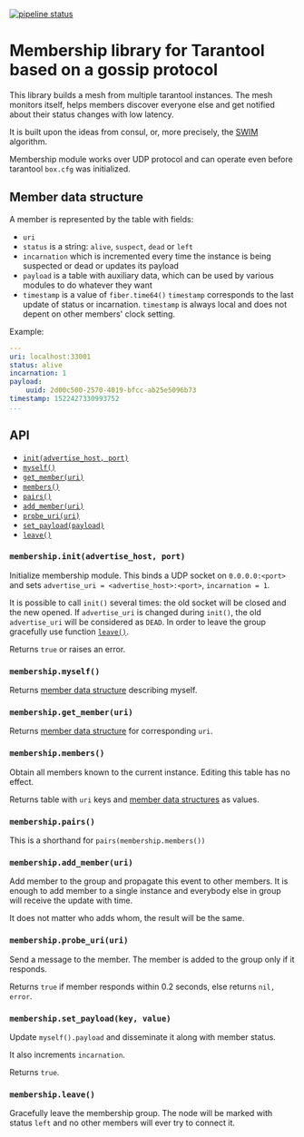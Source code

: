 [![pipeline status](https://gitlab.com/tarantool/ib-core/membership/badges/master/pipeline.svg)](https://gitlab.com/tarantool/ib-core/membership/commits/master)

# Membership library for Tarantool based on a gossip protocol

This library builds a mesh from multiple tarantool instances. The
mesh monitors itself, helps members discover everyone else and get
notified about their status changes with low latency.

It is built upon the ideas from consul, or, more precisely,
the [SWIM](docs/swim-paper.pdf) algorithm.

Membership module works over UDP protocol and can operate
even before tarantool `box.cfg` was initialized.

## Member data structure

A member is represented by the table with fields:
* `uri`
* `status` is a string: `alive`, `suspect`, `dead` or `left`
* `incarnation` which is incremented every time the instance is being suspected or dead or updates its payload
* `payload` is a table with auxiliary data, which can be used by various modules to do whatever they want
* `timestamp` is a value of `fiber.time64()`
`timestamp` corresponds to the last update of status or incarnation.
`timestamp` is always local and does not depent on other members' clock setting.

Example:

```yaml
---
uri: localhost:33001
status: alive
incarnation: 1
payload:
    uuid: 2d00c500-2570-4019-bfcc-ab25e5096b73
timestamp: 1522427330993752
...
```

## API

- [`init(advertise_host, port)`](#membershipinitadvertise_host-port)
- [`myself()`](#membershipmyself)
- [`get_member(uri)`](#membershipget_memberuri)
- [`members()`](#membershipmembers)
- [`pairs()`](#membershippairs)
- [`add_member(uri)`](#membershipadd_memberuri)
- [`probe_uri(uri)`](#membershipprobe_uriuri)
- [`set_payload(payload)`](#membershipset_payloadpayload)
- [`leave()`](#membershipleave)

### `membership.init(advertise_host, port)`

Initialize membership module.
This binds a UDP socket on `0.0.0.0:<port>` and
sets `advertise_uri = <advertise_host>:<port>`,
`incarnation = 1`.

It is possible to call `init()` several times:
the old socket will be closed and the new opened.
If `advertise_uri` is changed during `init()`, the old `advertise_uri` will be considered as `DEAD`.
In order to leave the group gracefully use function [`leave()`](#membershipleave).

Returns `true` or raises an error.

### `membership.myself()`

Returns [member data structure](#member-data-structure) describing myself.

### `membership.get_member(uri)`

Returns [member data structure](#member-data-structure) for corresponding `uri`.

### `membership.members()`

Obtain all members known to the current instance.
Editing this table has no effect.

Returns table with `uri` keys and
[member data structures](#member-data-structure) as values.

### `membership.pairs()`

This is a shorthand for `pairs(membership.members())`

### `membership.add_member(uri)`

Add member to the group and propagate this event to other members.
It is enough to add member to a single instance
and everybody else in group will receive the update with time.

It does not matter who adds whom, the result will be the same.

### `membership.probe_uri(uri)`

Send a message to the member.
The member is added to the group only if it responds.

Returns `true` if member responds within 0.2 seconds, else returns `nil, error`.

### `membership.set_payload(key, value)`

Update `myself().payload` and disseminate it along with member status.

It also increments `incarnation`.

Returns `true`.

### `membership.leave()`

Gracefully leave the membership group.
The node will be marked with status `left`
and no other members will ever try to connect it.

